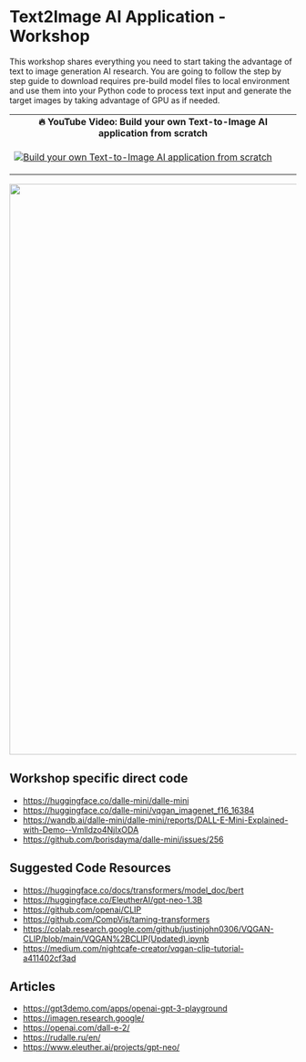 # Text2Image AI Application - Workshop # 

This workshop shares everything you need to start taking the advantage of text to image generation AI research. 
You are going to follow the step by step guide to download requires pre-build model files to local environment and use them into your Python code to process text input and generate the target images by taking advantage of GPU as if needed.

<table class="table table-striped table-bordered table-vcenter">
    <tr>
        <td align="center"><b>🔥&nbsp;YouTube Video:&nbsp;Build your own Text-to-Image AI application from scratch</b></td>
    </tr>
    <tr>
        <td>
            <div>
                
[![Build your own Text-to-Image AI application from scratch](https://img.youtube.com/vi/Yejdb9l1w2Q/0.jpg)](https://www.youtube.com/watch?v=Yejdb9l1w2Q)

  </tr>
</table>

<div align="center">
  <img src="https://github.com/prodramp/DeepWorks/blob/main/Text2Image-Workshop/images/txt2img.png?raw=true" width="1000" />
</div> 

## Workshop specific direct code
- https://huggingface.co/dalle-mini/dalle-mini
- https://huggingface.co/dalle-mini/vqgan_imagenet_f16_16384
- https://wandb.ai/dalle-mini/dalle-mini/reports/DALL-E-Mini-Explained-with-Demo--Vmlldzo4NjIxODA
- https://github.com/borisdayma/dalle-mini/issues/256

## Suggested Code Resources
- https://huggingface.co/docs/transformers/model_doc/bert
- https://huggingface.co/EleutherAI/gpt-neo-1.3B
- https://github.com/openai/CLIP
- https://github.com/CompVis/taming-transformers
- https://colab.research.google.com/github/justinjohn0306/VQGAN-CLIP/blob/main/VQGAN%2BCLIP(Updated).ipynb
- https://medium.com/nightcafe-creator/vqgan-clip-tutorial-a411402cf3ad

## Articles
- https://gpt3demo.com/apps/openai-gpt-3-playground
- https://imagen.research.google/
- https://openai.com/dall-e-2/
- https://rudalle.ru/en/
- https://www.eleuther.ai/projects/gpt-neo/



